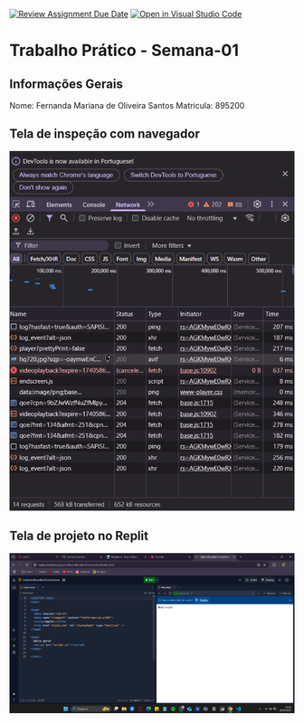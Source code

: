 [![Review Assignment Due Date](https://classroom.github.com/assets/deadline-readme-button-22041afd0340ce965d47ae6ef1cefeee28c7c493a6346c4f15d667ab976d596c.svg)](https://classroom.github.com/a/fWV9gbnp)
[![Open in Visual Studio Code](https://classroom.github.com/assets/open-in-vscode-2e0aaae1b6195c2367325f4f02e2d04e9abb55f0b24a779b69b11b9e10269abc.svg)](https://classroom.github.com/online_ide?assignment_repo_id=18389745&assignment_repo_type=AssignmentRepo)
# Trabalho Prático - Semana-01

## Informações Gerais
Nome: Fernanda Mariana de Oliveira Santos
Matricula: 895200

## Tela de inspeção com navegador
<img src = "ferramentadodesenvolvedor.png">

## Tela de projeto no Replit
<img src = "replit.png">

